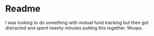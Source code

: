 # Readme

I was looking to do something with mutual fund tracking but then got distracted and spent twenty minutes putting this together.  Woops.
